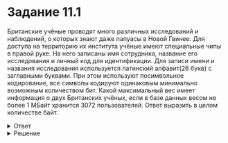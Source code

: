 # Задание 11.1

Британские учёные проводят много различных исследований и наблюдений, о которых знают даже папуасы в Новой Гвинее. Для доступа на территорию их института учёные имеют специальные чипы в правой руке. На него записаны имя сотрудника, название его исследования и личный код для идентификации. Для записи имени и названия исследования используется латинский алфавит(26 букв) с заглавными буквами. При этом используют посимвольное кодирование, все символы кодируют одинаковым минимально возможным количеством бит. Какой максимальный вес имеет информация о двух Британских учёных, если в базе данных весом не более 1 МБайт хранится 3072 пользователей. Ответ выразить в целом количестве байт. 

<details>
<summary>Ответ</summary>
682
</details>

<details>
<summary>Решение</summary>

Информация об 1 Британском учёном весит 341, 33 байт. Так как спрашивают в целом количестве, то в ответ пойдёт 341 ⋅ 2 = 682 байт, потому что если будет 342 байт, то вес базы данных из 3072 пользователей превысит отметку в 1Мбайт, что противоречит условию. 

</details>
